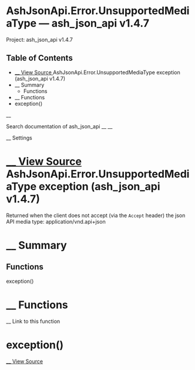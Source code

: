 # AshJsonApi.Error.UnsupportedMediaType — ash_json_api v1.4.7

Project: ash_json_api v1.4.7

## Table of Contents

- [ __ View Source ](external_link) AshJsonApi.Error.UnsupportedMediaType exception (ash_json_api v1.4.7)
- __ Summary
  - Functions
- __ Functions
- exception()

__

Search documentation of ash_json_api __ __

__ Settings

#  [ __ View Source ](external_link) AshJsonApi.Error.UnsupportedMediaType exception (ash_json_api v1.4.7)

Returned when the client does not accept (via the `Accept` header) the json API media type: application/vnd.api+json

#  __ Summary

##  Functions

exception()

#  __ Functions

__ Link to this function

# exception()

[ __ View Source ](external_link)

